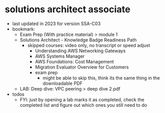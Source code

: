 # solutions architect associate

- last updated in 2023 for version SSA-C03
- bookmark:
  - Exam Prep (With practice material) > module 1
  - Solutions Architect - Knowledge Badge Readiness Path
    - skipped courses: video only, no transcript or speed adjust
      - Understanding AWS Networking Gateways
      - AWS Systems Manager
      - AWS Foundations: Cost Management
      - Migration Evaluator Overview for Customers
      - exam prep
        - might be able to skip this, think its the same thing in the downloadable PDF
  - LAB: Deep dive: VPC peering > deep dive 2.pdf
- todos
  - FYI: just by opening a lab marks it as completed, check the completed list and figure out which ones you still need to do
